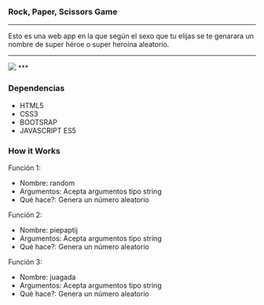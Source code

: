 ### Rock, Paper, Scissors Game
***
Esto es una web app en la que según el sexo que tu elijas se te genarara un nombre de super héroe o super heroína aleatorio.
***
<img src="rock.jpg">
***

### Dependencias

- HTML5
- CSS3
- BOOTSRAP
- JAVASCRIPT ES5

### How it Works
Función 1:
- Nombre: random
- Argumentos: Acepta argumentos tipo string
- Qué hace?: Genera un número aleatorio

Función 2:
- Nombre: piepaptij
- Argumentos: Acepta argumentos tipo string
- Qué hace?: Genera un número aleatorio

Función 3:
- Nombre: juagada
- Argumentos: Acepta argumentos tipo string
- Qué hace?: Genera un número aleatorio
